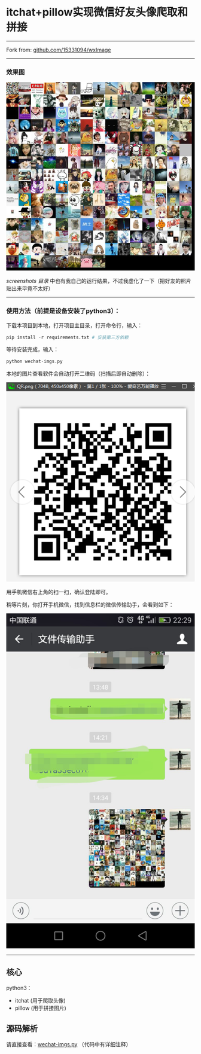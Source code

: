 # itchat+pillow实现微信好友头像爬取和拼接

------

Fork from:  [github.com/15331094/wxImage](https://github.com/15331094/wxImage)

------



### 效果图

![原作者: demo](https://github.com/15331094/wxImage/blob/master/screenshots/@7464eb52a847b7cb7698f2f004586e9d22ed5d148a07da30386c2a726e900320.jpg?raw=true)

*screenshots 目录* 中也有我自己的运行结果，不过我虚化了一下（把好友的照片贴出来毕竟不太好）
***

### 使用方法（前提是设备安装了python3）：

下载本项目到本地，打开项目主目录，打开命令行，输入：

```python
pip install -r requirements.txt # 安装第三方依赖
```

等待安装完成，输入：

```python
python wechat-imgs.py
```


本地的图片查看软件会自动打开二维码（扫描后即自动删除）：

![二维码](screenshots/QR.png)

用手机微信右上角的扫一扫，确认登陆即可。

稍等片刻，你打开手机微信，找到信息栏的微信传输助手，会看到如下：

![微信文件传输助手](screenshots/file-helper.jpg)

------



## 核心

python3：

- itchat (用于爬取头像)
- pillow (用于拼接图片)




## 源码解析

请直接查看：[wechat-imgs.py](wechat-imgs.py) （代码中有详细注释）

